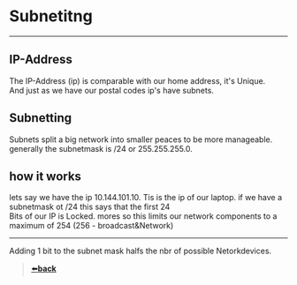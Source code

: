 # Subnetitng

---

## IP-Address

The IP-Address (ip) is comparable with our home address, it's Unique.  
And just as we have our postal codes ip's have subnets.

## Subnetting

Subnets split a big network into smaller peaces to be more manageable.  
generally the subnetmask is /24 or 255.255.255.0.

## how it works

lets say we have the ip 10.144.101.10. Tis is the ip of our laptop. 
if we have a subnetmask ot /24 this says that the first 24  
Bits of our IP is Locked. mores so this limits our network components to a maximum of 254 (256 - broadcast&Network)  

---

Adding 1 bit to the subnet mask halfs the nbr of possible Netorkdevices.

>[⬅️**back**](../README.md)